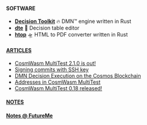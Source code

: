 #### SOFTWARE

- [**Decision Toolkit**](https://github.com/DecisionToolkit) 🔥 DMN™ engine written in Rust
- [**dte**](https://github.com/DecisionToolkit/dte) 🚀 Decision table editor
- [**htop**](https://github.com/EngosSoftware/htop) 🛸 HTML to PDF converter written in Rust

#### [ARTICLES](https://depta.medium.com)

- [CosmWasm MultiTest 2.1.0 is out!](https://medium.com/cosmwasm/cosmwasm-multitest-2-1-0-is-out-6f079cf9b9b7)
- [Signing commits with SSH key](https://depta.medium.com/signing-commits-with-ssh-key-7a4be8a9b581)
- [DMN Decision Execution on the Cosmos Blockchain](https://depta.medium.com/dmn-decision-execution-on-the-cosmos-blockchain-0d8c76c29e67)
- [Addresses in CosmWasm MultiTest](https://medium.com/cosmwasm/addresses-in-cosmwasm-multitest-68207ae845e6)
- [CosmWasm MultiTest 0.18 released!](https://medium.com/cosmwasm/cosmwasm-multitest-0-18-released-cc826aa0948a)

#### [**NOTES**](https://dariuszdepta.github.io)

#### [**Notes @ FutureMe**](https://dariuszdepta.github.io/notes/)
